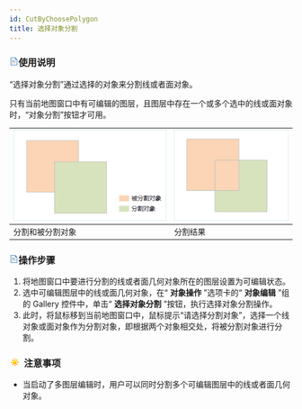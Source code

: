 ```yaml
---
id: CutByChoosePolygon
title: 选择对象分割  
---  
```

### ![](../../../img/read.gif)使用说明

“选择对象分割”通过选择的对象来分割线或者面对象。

只有当前地图窗口中有可编辑的图层，且图层中存在一个或多个选中的线或面对象时，“对象分割”按钮才可用。

![](img/CutByChoosePolygon1.png)|![](img/CutByChoosePolygon2.png)  
---|---  
分割和被分割对象 | 分割结果  
  
### ![](../../../img/read.gif)操作步骤

  1. 将地图窗口中要进行分割的线或者面几何对象所在的图层设置为可编辑状态。
  2. 选中可编辑图层中的线或面几何对象，在“ **对象操作** ”选项卡的“ **对象编辑** ”组的 Gallery 控件中，单击“ **选择对象分割** ”按钮，执行选择对象分割操作。
  3. 此时，将鼠标移到当前地图窗口中，鼠标提示“请选择分割对象”，选择一个线对象或面对象作为分割对象，即根据两个对象相交处，将被分割对象进行分割。

### ![](../../../img/note.png) 注意事项

  * 当启动了多图层编辑时，用户可以同时分割多个可编辑图层中的线或者面几何对象。



